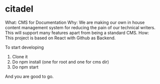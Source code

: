 # citadel
What: CMS for Documentation
Why: We are making our own in house content management system for reducing the pain of our technical writers.
     This will support many features apart from being a standard CMS.
How: This project is based on React with Github as Backend.

To start developing
1. Clone it
2. Do npm install (one for root and one for cms dir)
3. Do npm start

And you are good to go. 


